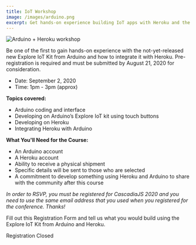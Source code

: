 ```yaml
---
title: IoT Workshop
image: /images/arduino.png
excerpt: Get hands-on experience building IoT apps with Heroku and the pre-release Explore IoT Kit from Arduino!
---
```

![Arduino + Heroku workshop](/images/heroku-iot-workshop.png)

Be one of the first to gain hands-on experience with the not-yet-released new Explore IoT Kit from Arduino and how to integrate it with Heroku. Pre-registration is required and must be submitted by <span class="highlight warning">August 21, 2020</span> for consideration.

- Date: September 2, 2020
- Time: 1pm - 3pm (approx)

**Topics covered:**

- Arduino coding and interface
- Developing on Arduino’s Explore IoT kit using touch buttons
- Developing on Heroku
- Integrating Heroku with Arduino

**What You'll Need for the Course:**

- An Arduino account
- A Heroku account
- Ability to receive a physical shipment
- Specific details will be sent to those who are selected
- A commitment to develop something using Heroku and Arduino to share with the community after this course

*In order to RSVP, you must be registered for CascadiaJS 2020 and you need to use the same email address that you used when you registered for the conference. Thanks!*

Fill out this Registration Form and tell us what you would build using the Explore IoT Kit from Arduino and Heroku.

<div class="cta nope">Registration Closed</div>
